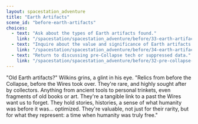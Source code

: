 ```yaml
---
layout: spacestation_adventure
title: "Earth Artifacts"
scene_id: "before-earth-artifacts"
choices:
  - text: "Ask about the types of Earth artifacts found."
    link: "/spacestation/spacestation_adventure/before/33-earth-artifact-types/"
  - text: "Inquire about the value and significance of Earth artifacts."
    link: "/spacestation/spacestation_adventure/before/34-earth-artifact-value/"
  - text: "Return to discussing pre-Collapse tech or suppressed data."
    link: "/spacestation/spacestation_adventure/before/32-pre-collapse-tech-data/"
---
```


"Old Earth artifacts?" Wilkins grins, a glint in his eye. "Relics from before the Collapse, before the Wires took over. They're rare, and highly sought after by collectors. Anything from ancient tools to personal trinkets, even fragments of old books or art. They're a tangible link to a past the Wires want us to forget. They hold stories, histories, a sense of what humanity was before it was... optimized. They're valuable, not just for their rarity, but for what they represent: a time when humanity was truly free."
